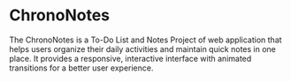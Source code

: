 # ChronoNotes
The ChronoNotes is a  To-Do List and Notes Project of web application that helps users organize their daily activities and maintain quick notes in one place. It provides a responsive, interactive interface with animated transitions for a better user experience. 

